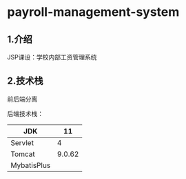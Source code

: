 # payroll-management-system

## 1.介绍
JSP课设：学校内部工资管理系统

## 2.技术栈

前后端分离

后端技术栈：

| JDK         | 11     |
| ----------- | ------ |
| Servlet     | 4      |
| Tomcat      | 9.0.62 |
| MybatisPlus |        |



